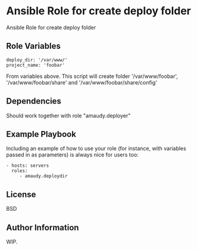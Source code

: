 Ansible Role for create deploy folder
=========

Ansible Role for create deploy folder


Role Variables
--------------

```
deploy_dir: '/var/www/'
project_name: 'foobar'
```

From variables above. This script will create folder '/var/www/foobar', '/var/www/foobar/share' and '/var/www/foobar/share/config'

Dependencies
------------

Should work together with role "amaudy.deployer"

Example Playbook
----------------

Including an example of how to use your role (for instance, with variables passed in as parameters) is always nice for users too:

    - hosts: servers
      roles:
         - amaudy.deploydir

License
-------

BSD

Author Information
------------------

WIP.
